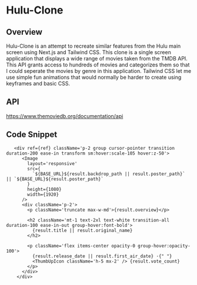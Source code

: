 # Hulu-Clone

## Overview
Hulu-Clone is an attempt to recreate similar features from the Hulu main screen using Next.js and Tailwind CSS. This clone is a single screen application that displays a wide range of movies taken from the TMDB API. This API grants access to hundreds of movies and categorizes them so that I could seperate the movies by genre in this application. Tailwind CSS let me use simple fun animations that would normally be harder to create using keyframes and basic CSS.

## API
https://www.themoviedb.org/documentation/api

## Code Snippet
```
   <div ref={ref} className='p-2 group cursor-pointer transition duration-200 ease-in transform sm:hover:scale-105 hover:z-50'>
      <Image
        layout='responsive'
        src={
          `${BASE_URL}${result.backdrop_path || result.poster_path}` || `${BASE_URL}${result.poster_path}`
        }
        height={1080}
        width={1920}
      />
      <div className='p-2'>
        <p className='truncate max-w-md'>{result.overview}</p>

        <h2 className='mt-1 text-2xl text-white transition-all duration-100 ease-in-out group-hover:font-bold'>
          {result.title || result.original_name}
        </h2>

        <p className='flex items-center opacity-0 group-hover:opacity-100'>
          {result.release_date || result.first_air_date} ·{" "}
          <ThumbUpIcon className='h-5 mx-2' /> {result.vote_count}
        </p>
      </div>
    </div>
```
